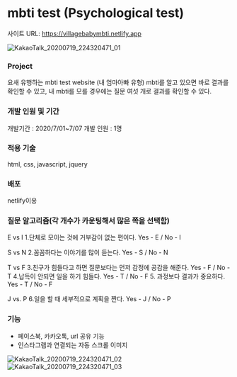# mbti test (Psychological test)
사이트 URL: https://villagebabymbti.netlify.app

![KakaoTalk_20200719_224320471_01](https://user-images.githubusercontent.com/62414035/87876253-c8c79800-ca11-11ea-8c4b-9efc79207b46.jpg)
### Project
요새 유행하는 mbti test website (내 엄마아빠 유형)
mbti를 알고 있으면 바로 결과를 확인할 수 있고, 내 mbti를 모를 경우에는 질문 여섯 개로 결과를 확인할 수 있다.

### 개발 인원 및 기간
개발기간 : 2020/7/01~7/07
개발 인원 : 1명

### 적용 기술
html, css, javascript, jquery

### 배포
netlify이용

### 질문 알고리즘(각 개수가 카운팅해서 많은 쪽을 선택함)
E vs I
1.단체로 모이는 것에 거부감이 없는 편이다.
Yes - E / No - I

S vs N
2.꼼꼼하다는 이야기를 많이 듣는다.
Yes - S / No - N

T vs F
3.친구가 힘들다고 하면 질문보다는 먼저 감정에 공감을 해준다.
Yes - F / No - T
4.납득이 안되면 일을 하기 힘들다.
Yes - T / No - F
5. 과정보다 결과가 중요하다.
Yes - T / No - F

J vs. P
6.일을 할 때 세부적으로 계획을 짠다. 
Yes - J / No - P


### 기능
- 페이스북, 카카오톡, url 공유 기능
- 인스타그램과 연결되는 자동 스크롤 이미지 

![KakaoTalk_20200719_224320471_02](https://user-images.githubusercontent.com/62414035/87876271-05938f00-ca12-11ea-88b4-dd79eef84825.jpg)
![KakaoTalk_20200719_224320471_03](https://user-images.githubusercontent.com/62414035/87876272-06c4bc00-ca12-11ea-8837-38174e80a8eb.jpg)

